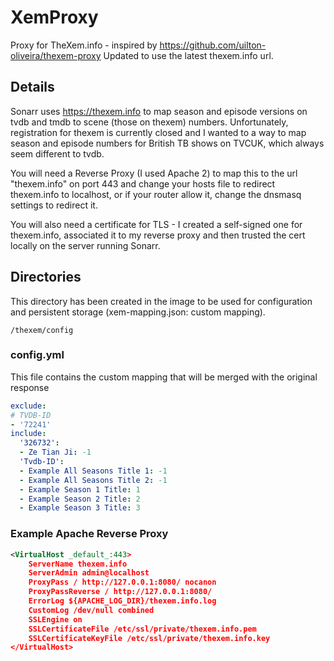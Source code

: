 # XemProxy
Proxy for TheXem.info - inspired by https://github.com/uilton-oliveira/thexem-proxy
Updated to use the latest thexem.info url.

## Details

Sonarr uses https://thexem.info to map season and episode versions on tvdb and tmdb to scene (those on thexem) numbers.
Unfortunately, registration for thexem is currently closed and I wanted to a way to map season and episode numbers for British TB shows on TVCUK, which always seem different to tvdb.

You will need a Reverse Proxy (I used Apache 2) to map this to the url "thexem.info" on port 443 and change your hosts file to redirect thexem.info to localhost, or if your router allow it, change the dnsmasq settings to redirect it.

You will also need a certificate for TLS - I created a self-signed one for thexem.info, associated it to my reverse proxy and then trusted the cert locally on the server running Sonarr.

## Directories
This directory has been created in the image to be used for configuration and persistent storage (xem-mapping.json: custom mapping).
```
/thexem/config
```

### config.yml
This file contains the custom mapping that will be merged with the original response  
```yaml
exclude:
# TVDB-ID
- '72241'
include:
  '326732':
  - Ze Tian Ji: -1
  'Tvdb-ID':
  - Example All Seasons Title 1: -1
  - Example All Seasons Title 2: -1
  - Example Season 1 Title: 1
  - Example Season 2 Title: 2
  - Example Season 3 Title: 3

```

### Example Apache Reverse Proxy
```xml
<VirtualHost _default_:443>
    ServerName thexem.info
    ServerAdmin admin@localhost
    ProxyPass / http://127.0.0.1:8080/ nocanon
    ProxyPassReverse / http://127.0.0.1:8080/
    ErrorLog ${APACHE_LOG_DIR}/thexem.info.log
    CustomLog /dev/null combined
    SSLEngine on
    SSLCertificateFile /etc/ssl/private/thexem.info.pem
    SSLCertificateKeyFile /etc/ssl/private/thexem.info.key
</VirtualHost>
```
